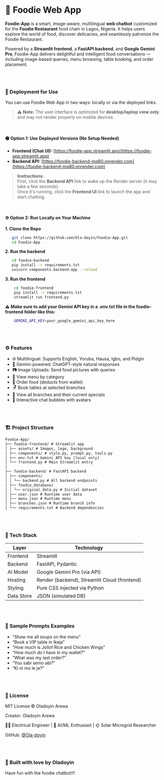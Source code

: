 ﻿# 🍲 Foodie Web App

**Foodie-App** is a smart, image-aware, multilingual **web chatbot** customized for the **Foodie Restaurant** food chain in Lagos, Nigeria. It helps users explore the world of food, discover delicacies, and seamlessly patronize the Foodie Restaurant.

Powered by a **Streamlit frontend**, a **FastAPI backend**, and **Google Gemini Pro**, Foodie-App delivers delightful and intelligent food conversations — including image-based queries, menu browsing, table booking, and order placement.

<br>
<br>

### 🚀 Deployment for Use
You can use Foodie Web App in two ways: locally or via the deployed links.

> ⚠️ **Note:** The user interface is optimized for **desktop/laptop view only** and may not render properly on mobile devices.

<br>

#### 🟢 Option 1: Use Deployed Versions (No Setup Needed)

- **Frontend (Chat UI):** [https://foodie-app.streamlit.app](https://foodie-app.streamlit.app)  
- **Backend API:** [https://foodie-backend-mq80.onrender.com](https://foodie-backend-mq80.onrender.com)

> **Instructions:**  
> First, click the **Backend API** link to wake up the Render server (it may take a few seconds).  
> Once it's running, click the **Frontend UI** link to launch the app and start chatting.

<br>

#### ⚙️ Option 2: Run Locally on Your Machine

**1. Clone the Repo**
 ```bash
    git clone https://github.com/Ola-doyin/Foodie-App.git
    cd Foodie-App
 ```

**2. Run the backend**
 ```bash
    cd foodie-backend
    pip install -r requirements.txt
    uvicorn components.backend:app --reload
 ```

**3. Run the frontend**
```bash
    cd foodie-frontend
    pip install -r requirements.txt
    streamlit run frontend.py
```

⚠️ **Make sure to add your Gemini API key in a .env.txt file in the foodie-frontend folder like this:**
```bash
    GEMINI_API_KEY=your_google_gemini_api_key_here
```

<br>
<br>

### ⚙️ Features

- 🌐 Multilingual: Supports English, Yoruba, Hausa, Igbo, and Pidgin
- 🧠 Gemini-powered: ChatGPT-style natural responses
- 📷 Image Uploads: Send food pictures with queries
- 🍱 View menu by category
- 🧾 Order food (deducts from wallet)
- 🪑 Book tables at selected branches
- 📍 View all branches and their current specials
- 💬 Interactive chat bubbles with avatars

<br>
<br>

### 🏗️ Project Structure
```md
Foodie-App/
├── foodie-frontend/ # Streamlit app
│ ├── assets/ # Images, logo, background
│ ├── components/ # style.py, prompt.py, tools.py
│ ├── env.txt # Gemini API key (local only)
│ └── frontend.py # Main Streamlit entry
│
├── foodie-backend/ # FastAPI backend
│ ├── components/
│ │ └── backend.py # All backend endpoints
│ ├── foodie_database/
│ │ └── original_data.py # Initial dataset
│ ├── user.json # Runtime user data
│ ├── menu.json # Runtime menu
│ ├── branches.json # Runtime branch info
│ └── requirements.txt # Backend dependencies
```

<br>
<br>

### 🔧 Tech Stack

| Layer     | Technology                    |
|-----------|-------------------------------|
| Frontend  | Streamlit                     |
| Backend   | FastAPI, Pydantic             |
| AI Model  | Google Gemini Pro (via API)   |
| Hosting   | Render (backend), Streamlit Cloud (frontend) |
| Styling   | Pure CSS injected via Python  |
| Data Store| JSON (simulated DB)           |

<br>
<br>

### 💬 Sample Prompts Examples

- “Show me all soups on the menu”
- “Book a VIP table in Ikeja”
- “How much is Jollof Rice and Chicken Wings”
- “How much do I have in my wallet?”
- “What was my last order?”
- “You sabi semo abi?”
- “Ki ni mo le je?”
  
<br>
<br>

### 📄 License
MIT License © Oladoyin Arewa

Creator: Oladoyin Arewa

👩‍🔬 Electrical Engineer | 🧠 AI/ML Enthusiast | 🌞 Solar Microgrid Researcher

GitHub: [@Ola-doyin](https://github.com/Ola-doyin)  

<br>
<br>


### 💖 Built with love by Oladoyin
Have fun with the foodie chatbot!!!
